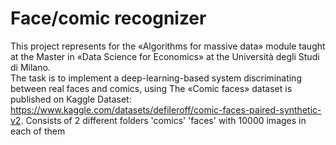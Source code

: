 # Face/comic recognizer
This project represents for the «Algorithms for massive data» module taught at the Master in «Data Science for Economics» at the Università degli Studi di Milano.
<br /> The task is to implement a deep-learning-based system discriminating between real faces and comics, using The «Comic faces» dataset is published on Kaggle
Dataset: https://www.kaggle.com/datasets/defileroff/comic-faces-paired-synthetic-v2. Consists of 2 different folders 'comics' 'faces' with 10000 images in each of them
